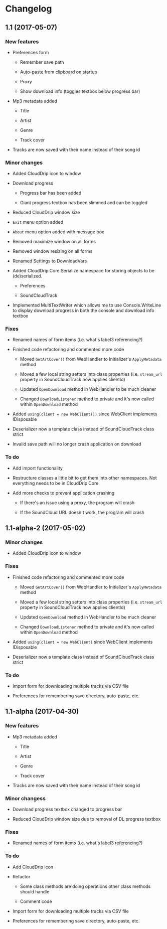 # Changelog

## 1.1 (2017-05-07)

### New features

* Preferences form

	* Remember save path

	* Auto-paste from clipboard on startup

	* Proxy

	* Show download info (toggles textbox below progress bar)

* Mp3 metadata added

	* Title

	* Artist

	* Genre

	* Track cover

* Tracks are now saved with their name instead of their song id

### Minor changes

* Added CloudDrip icon to window

* Download progress

	* Progress bar has been added

	* Giant progress textbox has been slimmed and can be toggled

* Reduced CloudDrip window size

* `Exit` menu option added

* `About` menu option added with message box

* Removed maximize window on all forms

* Removed window resizing on all forms

* Renamed Settings to DownloadVars

* Added CloudDrip.Core.Serialize namespace for storing objects to be (de)serialized.

	* Preferences

	* SoundCloudTrack

* Implemented MultiTextWriter which allows me to use Console.WriteLine to display download progress in both the console and download info textbox

### Fixes

* Renamed names of form items (i.e. what's label3 referencing?)

* Finished code refactoring and commented more code

	* Moved `GetArtCover()` from WebHandler to Initializer's `ApplyMetadata` method

	* Moved a few local string setters into class properties (i.e. `stream_url` property in SoundCloudTrack now applies clientId)

	* Updated `OpenDownload` method in WebHandler to be much cleaner

	* Changed `DownloadListener` method to private and it's now called within `OpenDownload` method

* Added `using(client = new WebClient())` since WebClient implements IDisposable

* Deserializer now a template class instead of SoundCloudTrack class strict

* Invalid save path will no longer crash application on download

### To do

* Add import functionality

* Restructure classes a little bit to get them into other namespaces. Not everything needs to be in CloudDrip.Core

* Add more checks to prevent application crashing

	* If there's an issue using a proxy, the program will crash

	* If the SoundCloud URL doesn't work, the program will crash

## 1.1-alpha-2 (2017-05-02)

### Minor changes

* Added CloudDrip icon to window

### Fixes

* Finished code refactoring and commented more code

	* Moved `GetArtCover()` from WebHandler to Initializer's `ApplyMetadata` method

	* Moved a few local string setters into class properties (i.e. `stream_url` property in SoundCloudTrack now applies clientId)

	* Updated `OpenDownload` method in WebHandler to be much cleaner

	* Changed `DownloadListener` method to private and it's now called within `OpenDownload` method

* Added `using(client = new WebClient)` since WebClient implements IDisposable

* Deserializer now a template class instead of SoundCloudTrack class strict

### To do

* Import form for downloading multiple tracks via CSV file

* Preferences for remembering save directory, auto-paste, etc.

## 1.1-alpha (2017-04-30)

### New features

* Mp3 metadata added

	* Title

	* Artist

	* Genre

	* Track cover

* Tracks are now saved with their name instead of their song id

### Minor changess

* Download progress textbox changed to progress bar

* Reduced CloudDrip window size due to removal of DL progress textbox

### Fixes

* Renamed names of form items (i.e. what's label3 referencing?)

### To do

* Add CloudDrip icon

* Refactor

	* Some class methods are doing operations other class methods should handle

	* Comment code

* Import form for downloading multiple tracks via CSV file

* Preferences for remembering save directory, auto-paste, etc.
